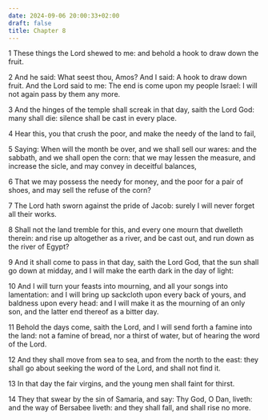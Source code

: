 ```yaml
---
date: 2024-09-06 20:00:33+02:00
draft: false
title: Chapter 8
---
```




1 These things the Lord shewed to me: and behold a hook to draw down the fruit.

2 And he said: What seest thou, Amos? And I said: A hook to draw down fruit. And the Lord said to me: The end is come upon my people Israel: I will not again pass by them any more.

3 And the hinges of the temple shall screak in that day, saith the Lord God: many shall die: silence shall be cast in every place.

4 Hear this, you that crush the poor, and make the needy of the land to fail,

5 Saying: When will the month be over, and we shall sell our wares: and the sabbath, and we shall open the corn: that we may lessen the measure, and increase the sicle, and may convey in deceitful balances,

6 That we may possess the needy for money, and the poor for a pair of shoes, and may sell the refuse of the corn?

7 The Lord hath sworn against the pride of Jacob: surely I will never forget all their works.

8 Shall not the land tremble for this, and every one mourn that dwelleth therein: and rise up altogether as a river, and be cast out, and run down as the river of Egypt?

9 And it shall come to pass in that day, saith the Lord God, that the sun shall go down at midday, and I will make the earth dark in the day of light:

10 And I will turn your feasts into mourning, and all your songs into lamentation: and I will bring up sackcloth upon every back of yours, and baldness upon every head: and I will make it as the mourning of an only son, and the latter end thereof as a bitter day.

11 Behold the days come, saith the Lord, and I will send forth a famine into the land: not a famine of bread, nor a thirst of water, but of hearing the word of the Lord.

12 And they shall move from sea to sea, and from the north to the east: they shall go about seeking the word of the Lord, and shall not find it.

13 In that day the fair virgins, and the young men shall faint for thirst.

14 They that swear by the sin of Samaria, and say: Thy God, O Dan, liveth: and the way of Bersabee liveth: and they shall fall, and shall rise no more.

